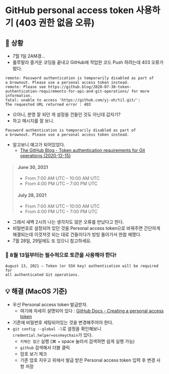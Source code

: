 # GitHub personal access token 사용하기 (403 권한 없음 오류)

## 🤔 상황
- 7월 1일 2AM경...
- 룰루랄라 즐거운 코딩을 끝내고 GitHub에 작업한 코드 Push 하려는데 403 오류가 떴다.

```text
remote: Password authentication is temporarily disabled as part of 
a brownout. Please use a personal access token instead.
remote: Please see https://github.blog/2020-07-30-token-authentication-requirements-for-api-and-git-operations/ for more information.
fatal: unable to access 'https://github.com/yj-oh/til.git/':
The requested URL returned error : 403
```

- 으아니, 분명 잘 되던 게 설정을 건들인 것도 아닌데 갑자기?
- 하고 메시지를 잘 보니.

```text
Password authentication is temporarily disabled as part of 
a brownout. Please use a personal access token instead.
```

- 알고보니 예고가 되어있었다.
  - [The GitHub Blog - Token authentication requirements for Git operations (2020-12-15)](https://github.blog/2020-12-15-token-authentication-requirements-for-git-operations/)
>#### June 30, 2021
>  - From 7:00 AM UTC – 10:00 AM UTC
>  - From 4:00 PM UTC – 7:00 PM UTC
>#### July 28, 2021
>  - From 7:00 AM UTC – 10:00 AM UTC
>  - From 4:00 PM UTC – 7:00 PM UTC

- 그래서 새벽 2시의 나는 생각지도 않은 오류를 만났다고 한다.
- 비밀번호로 설정되어 있던 것을 Personal access token으로 바꿔주면 
  간단하게 해결되는데 이것저것 되는 대로 건들이다가 빙빙 돌아가서 한참 헤맸다.
- 7월 28일, 29일에도 또 있으니 참고하세요.

### 🚨 8월 13일부터는 필수적으로 토큰을 사용해야 한다!
```text
August 13, 2021 – Token (or SSH key) authentication will be required for 
all authenticated Git operations.
```


## 💡 해결 (MacOS 기준)
- 우선 Personal access token 발급받자.
  - 여기에 자세히 설명되어 있다 : [GitHub Docs - Creating a personal access token](https://docs.github.com/en/github/authenticating-to-github/keeping-your-account-and-data-secure/creating-a-personal-access-token#using-a-token-on-the-command-line)
- 기존에 비밀번호 세팅되어있는 것을 변경해주어야 한다.
- `git config --global -l`로 설정을 확인해보니 `credential.helper=osxkeychain`가 있다.
  - `키체인 접근` 실행 (⌘ + space 눌러서 검색하면 쉽게 실행 가능)
  - `github` 검색해서 더블 클릭
  - 암호 보기 체크
  - 기존 암호 지우고 위에서 발급 받은 Personal access token 입력 후 변경 사항 저장

